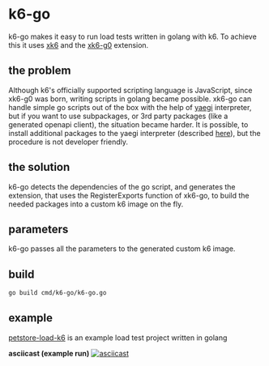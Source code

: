 # k6-go

k6-go makes it easy to run load tests written in golang with k6. To achieve this it uses [xk6](https://github.com/grafana/xk6) and the [xk6-g0](https://github.com/szkiba/xk6-g0) extension.

## the problem

Although k6's officially supported scripting language is JavaScript, since xk6-g0 was born, writing scripts in golang became possible. xk6-go can handle simple go scripts out of the box with the help of [yaegi](https://github.com/traefik/yaegi) interpreter, but if you want to use subpackages, or 3rd party packages (like a generated openapi client), the situation became harder. It is possible, to install additional packages to the yaegi interpreter (described [here](https://github.com/szkiba/xk6-g0#extending-xk6-g0)), but the procedure is not developer friendly.

## the solution

k6-go detects the dependencies of the go script, and generates the extension, that uses the RegisterExports function of xk6-go, to build the needed packages into a custom k6 image on the fly.

## parameters

k6-go passes all the parameters to the generated custom k6 image.

## build

```bash
go build cmd/k6-go/k6-go.go
```

## example

[petstore-load-k6](https://github.com/bandorko/petstore-load-k6) is an example load test project written in golang

**asciicast (example run)**
[![asciicast](https://asciinema.org/a/alS0Z1IRUJzp71gIzbuC1djQi.svg)](https://asciinema.org/a/alS0Z1IRUJzp71gIzbuC1djQi)